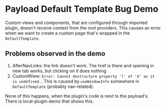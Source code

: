 # Payload Default Template Bug Demo

Custom views and components, that are configured through imported plugin, doesn't receive context from the root providers.
This causes an error when we want to create a custom page that's wrapped in the `DefaultTemplate`.

## Problems observed in the demo

1. AfterNavLinks: the link doesn't work. The href is there and opening in new tab works, but clicking on it does nothing
2. CustomWiew: `Error: Cannot destructure property 'l' of 'd' as it is undefined.`. This is caused by `useWindowInfo`
   somewhere in `DefaultTemplate` (probably nav-related).

None of this happens, when the plugin's code is next to the payload's. There is local-plugin-demo that shows this.
